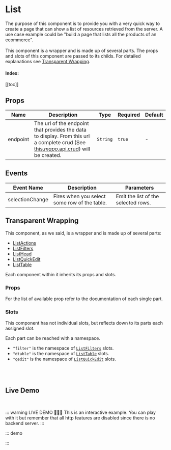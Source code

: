 # List

The purpose of this component is to provide you with a very quick way to create a page that can show a list of resources retrieved from the server. A use case example could be "build a page that lists all the products of an ecommerce". <br><br> This component is a wrapper and is made up of several parts. The props and slots of this component are passed to its childs. For detailed explanations see [Transparent Wrapping](#transparent-wrapping). <br> <h4>Index:</h4> [[toc]]

## Props

<!-- @vuese:List:props:start -->

|Name|Description|Type|Required|Default|
|---|---|---|---|---|
|endpoint|The url of the endpoint that provides the data to display. From this url a complete crud (See [this.$mapo.$api.crud](/core/#$api.crud)) will be created.|`String`|`true`|-|

<!-- @vuese:List:props:end -->


## Events

<!-- @vuese:List:events:start -->

|Event Name|Description|Parameters|
|---|---|---|
|selectionChange|Fires when you select some row of the table.|Emit the list of the selected rows.|

<!-- @vuese:List:events:end -->




## Transparent Wrapping


This component, as we said, is a wrapper and is made up of several parts:
 - [ListActions](../ListActions/)
 - [ListFilters](../ListFilters/)
 - [ListHead](../ListHead/)
 - [ListQuickEdit](../ListQuickEdit/)
 - [ListTable](../ListTable/)

Each component within it inherits its props and slots.

### Props
For the list of available prop refer to the documentation of each single part.

### Slots
This component has not individual slots, but reflects down to its parts each assigned slot. 

Each part can be reached with a namespace.

 - `"filter"` is the namespace of [`ListFilters`](../ListFilters/#slots) slots.
 - `"dtable"` is the namespace of [`ListTable`](../ListTable/#slots) slots.
 - `"qedit"` is the namespace of [`ListQuickEdit`](../ListQuickEdit/#slots) slots.

<br><br>

## Live Demo

<br>

::: warning LIVE DEMO 🎉🎉🎉
This is an interactive example. You can play with it but remember that all http features are disabled since there is no backend server.
:::

::: demo
<template>
<v-app >
  <List
    show-select
    :headers="headers"
    :editFields="editFields"
    :filters="availableFilters" 
    endpoint="api/camomilla/articles"
    title="List Example"
    addItem
  >
  </List>
</v-app>
</template>

<script>
export default {
  data() {
    return {
      headers: [
        {
          text: "ID",
          align: "start",
          sortable: false,
          value: "id",
        },
        { text: "Title", value: "title" },
        { text: "Identifier", value: "identifier" },
        { text: "Actions", value: "actions", sortable: false },
      ],
      editFields: [
        { attrs: { rules:[v => !!v || 'Title is required'] }, value: "title" },
        { attrs: { rules:[v => !!v || 'Permalink is required'] }, value: "permalink" },
        { attrs: { rules:[v => !!v || 'Identifier is required'] }, value: "identifier" },
      ],
      availableFilters: [
        {
          text: "Status",
          value: "status",
          choices: [
            { text: "Draft", value: "DRF" },
            { text: "Published", value: "PUB" },
            { text: "Trash", value: "TRS" },
          ],
        },
        {
          text: "Date",
          value: "date",
          datepicker: true
        },
      ],

    };
  },
};
</script>
:::


